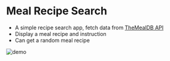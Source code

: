 # Meal Recipe Search

- A simple recipe search app, fetch data from [TheMealDB API](https://www.themealdb.com/api.php)
- Display a meal recipe and instruction
- Can get a random meal recipe

![demo](https://github.com/devCharli/recipe-search/blob/main/recipe.gif)
